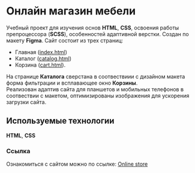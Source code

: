 # Онлайн магазин мебели

Учебный проект для изучения основ **HTML**, **CSS**, освоения работы препроцессора (**SCSS**), особенностей адаптивной верстки. Создан по макету **Figma**.
Сайт состоит из трех страниц: 
* Главная ([index.html](https://github.com/ElenaPelevina/Online-store/blob/main/index.html))
* Каталог ([catalog.html](https://github.com/ElenaPelevina/Online-store/blob/main/catalog.html))
* Корзина ([cart.html](https://github.com/ElenaPelevina/Online-store/blob/main/catalog.html)).

На странице **Каталога** сверстана в соотвествиии с дизайном макета форма фильтрации и всплавающее окно **Корзины**.\
Реализован адаптив сайта для планшетов и мобильных телефонов в соотвествии с макетом, оптимизированы изображения для ускорения загрузки сайта.

## Используемые технологии

**HTML**, **CSS**

### Ссылка

Ознакомиться с сайтом можно по ссылке: [Online store](http://t92682e1.beget.tech/index.html)
